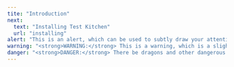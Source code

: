 ```yaml
---
tite: "Introduction"
next:
  text: "Installing Test Kitchen"
  url: "installing"
alert: "This is an alert, which can be used to subtly draw your attention to an important point on this page."
warning: "<strong>WARNING:</strong> This is a warning, which is a slightly stronger notice about some caution the reader should take."
danger: "<strong>DANGER:</strong> There be dragons and other dangerous stuff here. Proceed with caution!"
---
```


